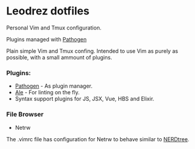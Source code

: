 # Leodrez dotfiles
Personal Vim and Tmux configuration.

Plugins managed with [Pathogen](https://github.com/tpope/vim-pathogen)

Plain simple Vim and Tmux confing. Intended to use Vim as purely as possible,
with a small ammount of plugins.

### Plugins:

* [Pathogen](https://github.com/tpope/vim-pathogen) - As plugin manager.
* [Ale](https://github.com/w0rp/ale) - For linting on the fly. 
* Syntax support plugins for JS, JSX, Vue, HBS and Elixir.

### File Browser

* Netrw

The .vimrc file has configuration for Netrw to behave similar to 
[NERDtree](https://github.com/scrooloose/nerdtree).

